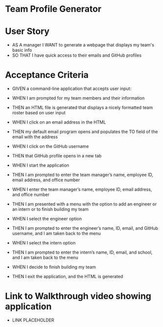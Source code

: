 # Team Profile Generator

# User Story
 - AS A manager I WANT to generate a webpage that displays my team's basic info
 - SO THAT I have quick access to their emails and GitHub profiles

# Acceptance Criteria

- GIVEN a command-line application that accepts user input:

- WHEN I am prompted for my team members and their information
- THEN an HTML file is generated that displays a nicely formatted team roster based on user input

- WHEN I click on an email address in the HTML
- THEN my default email program opens and populates the TO field of the email with the address

- WHEN I click on the GitHub username
- THEN that GitHub profile opens in a new tab

- WHEN I start the application
- THEN I am prompted to enter the team manager’s name, employee ID, email address, and office number

- WHEN I enter the team manager’s name, employee ID, email address, and office number
- THEN I am presented with a menu with the option to add an engineer or an intern or to finish building my team

- WHEN I select the engineer option
- THEN I am prompted to enter the engineer’s name, ID, email, and GitHub username, and I am taken back to the menu

- WHEN I select the intern option
- THEN I am prompted to enter the intern’s name, ID, email, and school, and I am taken back to the menu

- WHEN I decide to finish building my team
- THEN I exit the application, and the HTML is generated

# Link to Walkthrough video showing application

- LINK PLACEHOLDER 